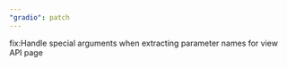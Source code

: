 ```yaml
---
"gradio": patch
---
```


fix:Handle special arguments when extracting parameter names for view API page
